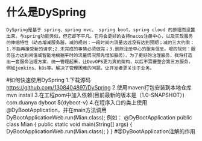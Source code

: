 # 什么是DySpring
    DySpring是基于 spring、spring mvc、 spring boot、spring cloud 的原理而设置出来，与spring功能类似，但它却不平凡，它将会更好的支持nacos注册中心，以及实现服务的伸缩特性（动态增减服务器，减的规则：一段时间内流量远远没有达到预期；减的三大约束：1.不能再接受新的请求;2.未完成的事情必须做完；3.删除注册中心的服务信息。增的规则：服务压力达到闸值或智能地根据平时的流量情况预先增加服务），为了更好的治理服务，我将打造出一套服务治理方案，统一管理起来，让DevOPS更为爽的架构，以后不需要整合第三方服务，例如jenkins、k8s等。解决了管理困难的问题。让开发者更关注于业务。
#如何快速使用DySpring
  1.下载源码
    https://github.com/1308404897/DySpring
  2.使用maven打包安装到本地仓库
    mvn install
  3.在工程pom中加入依赖(目前最新的版本是（1.0-SNAPSHOT）)
    <dependency>
            <groupId>com.duanya</groupId>
            <artifactId>dyboot</artifactId>
            <version>${dyboot-v}</version>
    </dependency>
    4.在程序入口的类上使用@DyBootApplication，并在main方法调用 DyBootApplicationWeb.run(Mian.class);
    例如：
      @DyBootApplication
      public class Mian {
      public static void main(String[] args) {
          DyBootApplicationWeb.run(Mian.class);
     }
     }
 #@DyBootApplication注解的作用
